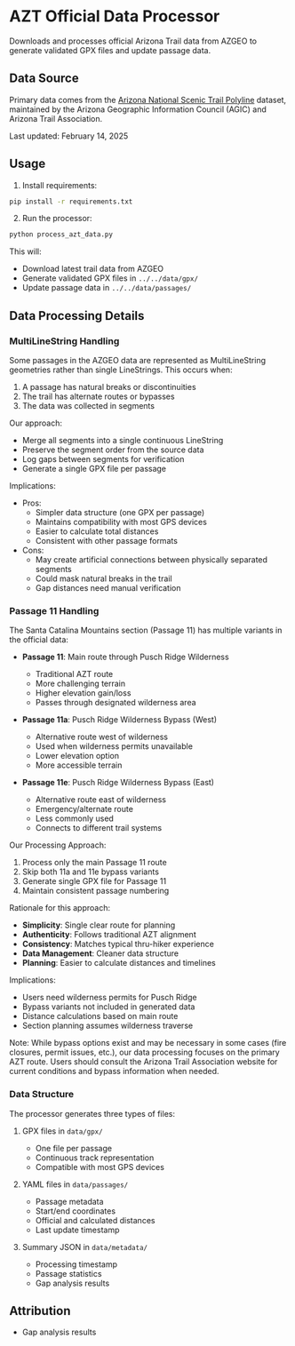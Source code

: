 # AZT Official Data Processor

Downloads and processes official Arizona Trail data from AZGEO to generate validated GPX files and update passage data.

## Data Source
Primary data comes from the [Arizona National Scenic Trail Polyline](https://azgeo-open-data-agic.hub.arcgis.com/datasets/azgeo::arizona-national-scenic-trail-polyline) dataset, maintained by the Arizona Geographic Information Council (AGIC) and Arizona Trail Association.

Last updated: February 14, 2025

## Usage

1. Install requirements:
```bash
pip install -r requirements.txt
```

2. Run the processor:
```bash
python process_azt_data.py
```

This will:
- Download latest trail data from AZGEO
- Generate validated GPX files in `../../data/gpx/`
- Update passage data in `../../data/passages/`

## Data Processing Details

### MultiLineString Handling
Some passages in the AZGEO data are represented as MultiLineString geometries rather than single LineStrings. This occurs when:
1. A passage has natural breaks or discontinuities
2. The trail has alternate routes or bypasses
3. The data was collected in segments

Our approach:
- Merge all segments into a single continuous LineString
- Preserve the segment order from the source data
- Log gaps between segments for verification
- Generate a single GPX file per passage

Implications:
- Pros:
  * Simpler data structure (one GPX per passage)
  * Maintains compatibility with most GPS devices
  * Easier to calculate total distances
  * Consistent with other passage formats
- Cons:
  * May create artificial connections between physically separated segments
  * Could mask natural breaks in the trail
  * Gap distances need manual verification

### Passage 11 Handling
The Santa Catalina Mountains section (Passage 11) has multiple variants in the official data:
- **Passage 11**: Main route through Pusch Ridge Wilderness
  * Traditional AZT route
  * More challenging terrain
  * Higher elevation gain/loss
  * Passes through designated wilderness area

- **Passage 11a**: Pusch Ridge Wilderness Bypass (West)
  * Alternative route west of wilderness
  * Used when wilderness permits unavailable
  * Lower elevation option
  * More accessible terrain

- **Passage 11e**: Pusch Ridge Wilderness Bypass (East)
  * Alternative route east of wilderness
  * Emergency/alternate route
  * Less commonly used
  * Connects to different trail systems

Our Processing Approach:
1. Process only the main Passage 11 route
2. Skip both 11a and 11e bypass variants
3. Generate single GPX file for Passage 11
4. Maintain consistent passage numbering

Rationale for this approach:
- **Simplicity**: Single clear route for planning
- **Authenticity**: Follows traditional AZT alignment
- **Consistency**: Matches typical thru-hiker experience
- **Data Management**: Cleaner data structure
- **Planning**: Easier to calculate distances and timelines

Implications:
- Users need wilderness permits for Pusch Ridge
- Bypass variants not included in generated data
- Distance calculations based on main route
- Section planning assumes wilderness traverse

Note: While bypass options exist and may be necessary in some cases (fire closures, permit issues, etc.), our data processing focuses on the primary AZT route. Users should consult the Arizona Trail Association website for current conditions and bypass information when needed.

### Data Structure
The processor generates three types of files:
1. GPX files in `data/gpx/`
   - One file per passage
   - Continuous track representation
   - Compatible with most GPS devices

2. YAML files in `data/passages/`
   - Passage metadata
   - Start/end coordinates
   - Official and calculated distances
   - Last update timestamp

3. Summary JSON in `data/metadata/`
   - Processing timestamp
   - Passage statistics
   - Gap analysis results

## Attribution
   - Gap analysis results 